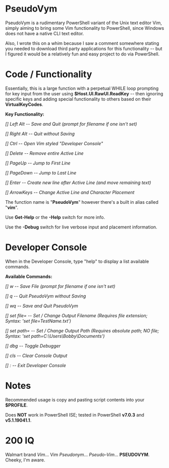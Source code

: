 # PseudoVym

PseudoVym is a rudimentary PowerShell variant of the Unix text editor Vim, simply aiming
to bring some Vim functionality to PowerShell, since Windows does not have a native CLI 
text editor.  

Also, I wrote this on a whim because I saw a comment somewhere stating you needed to 
download third party applications for this functionality -- but I figured it would be
a relatively fun and easy project to do via PowerShell.

# Code / Functionality
Essentially, this is a large function with a perpetual WHILE loop prompting for key input 
from the user using **$Host.UI.RawUI.ReadKey** -- then ignoring specific keys and adding special
functionality to others based on their **VirtualKeyCodes**.

**Key Functionality:**

   *[] Left Alt   --  Save and Quit (prompt for filename if one isn't set)*

   *[] Right Alt  --  Quit without Saving*

   *[] Ctrl       --  Open Vim styled "Developer Console"*
   
   *[] Delete     --  Remove entire Active Line*
   
   *[] PageUp     --  Jump to First Line*
   
   *[] PageDown   --  Jump to Last Line*
   
   *[] Enter      --  Create new line after Active Line (and move remaining text)*
   
   *[] ArrowKeys  --  Change Active Line and Character Placement*

The function name is "**PseudoVym**" however there's a built in alias called "**vim**".

Use **Get-Help** or the **-Help** switch for more info.

Use the **-Debug** switch for live verbose input and placement information.

# Developer Console
When in the Developer Console, type "help" to display a list available commands.

**Available Commands:**

   *[] w          --  Save File (prompt for filename if one isn't set)*
   
   *[] q          --  Quit PseudoVym without Saving*
   
   *[] wq         --  Save and Quit PseudoVym*
   
   *[] set file=  --  Set / Change Output Filename (Requires file extension; Syntax: 'set file=TestName.txt')*
   
   *[] set path=  --  Set / Change Output Path (Requires absolute path; NO file; Syntax: 'set path=C:\Users\Bobby\Documents')*
   
   *[] dbg        --  Toggle Debugger*
   
   *[] cls        --  Clear Console Output*
   
   *[] :          --  Exit Developer Console*
   
# Notes
Recommended usage is copy and pasting script contents into your **$PROFILE**.

Does **NOT** work in PowerShell ISE; tested in PowerShell **v7.0.3** and **v5.1.19041.1**.

# 200 IQ
Walmart brand *Vim*... Vim *Pseudonym*... *Pseudo-Vim*... **PSEUDOVYM**.  Cheeky, I'm aware.
